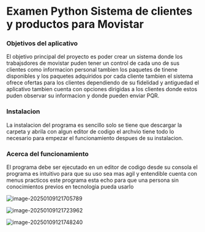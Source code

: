 # Examen Python Sistema de clientes y productos para Movistar



### Objetivos del aplicativo

El objetivo principal del proyecto es poder crear un sistema donde los trabajsdores de movistar puden tener un control de cada uno de sus clientes como informacion personal tambien los paquetes de tinene disponibles y los paquetes adquiridos por cada cliente tambien el sistema ofrece ofertas para los clientes dependiendo de su fidelidad y antiguedad el aplicativo tambien cuenta con opciones dirigidas a los clientes donde estos puden observar su informacion y donde pueden enviar PQR.



### Instalacion 

La instalacion del programa es sencillo solo se tiene que descargar la carpeta y abrila con algun editor de codigo el archvio tiene todo lo necesario para empezar el funcionamiento despues de su instalacion.



### Acerca del funcionamiento 

El programa  debe ser ejecutado en un editor de codigo desde su consola el programa es intuitivo para que su uso sea mas agil y entendible cuenta con menus practicos este programa esta echo para que una persona sin conocimientos previos en tecnologia pueda usarlo 

![image-20250109121705789](/home/camper/.config/Typora/typora-user-images/image-20250109121705789.png)  

![image-20250109121723962](/home/camper/.config/Typora/typora-user-images/image-20250109121723962.png)

![image-20250109121748240](/home/camper/.config/Typora/typora-user-images/image-20250109121748240.png)







